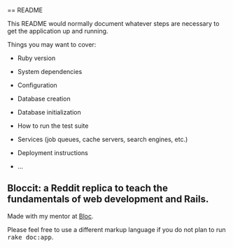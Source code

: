== README

This README would normally document whatever steps are necessary to get the
application up and running.

Things you may want to cover:

* Ruby version

* System dependencies

* Configuration

* Database creation

* Database initialization

* How to run the test suite

* Services (job queues, cache servers, search engines, etc.)

* Deployment instructions

* ...

 ## Bloccit: a Reddit replica to teach the fundamentals of web development and Rails.
 
 Made with my mentor at [Bloc](http://bloc.io).


Please feel free to use a different markup language if you do not plan to run
<tt>rake doc:app</tt>.

